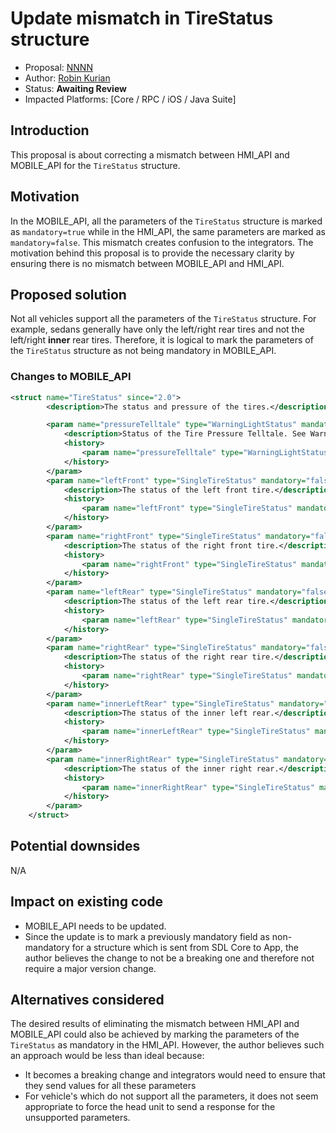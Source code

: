 # Update mismatch in TireStatus structure

* Proposal: [NNNN](NNNN-TireStatus-Mismatch.md)
* Author: [Robin Kurian](https://github.com/robinmk)
* Status: **Awaiting Review**
* Impacted Platforms: [Core / RPC / iOS / Java Suite]

## Introduction

This proposal is about correcting a mismatch between HMI_API and MOBILE_API for the `TireStatus` structure.


## Motivation

In the MOBILE_API, all the parameters of the `TireStatus` structure is marked as `mandatory=true` while in the HMI_API, the same parameters are marked as `mandatory=false`. This mismatch creates confusion to the integrators. The motivation behind this proposal is to provide the necessary clarity by ensuring there is no mismatch between MOBILE_API and HMI_API.


## Proposed solution

Not all vehicles support all the parameters of the `TireStatus` structure. For example, sedans generally have only the left/right rear tires and not the left/right **inner** rear tires. Therefore, it is logical to mark the parameters of the `TireStatus` structure as not being mandatory in MOBILE_API.

### Changes to MOBILE_API



```xml
<struct name="TireStatus" since="2.0">
        <description>The status and pressure of the tires.</description>

        <param name="pressureTelltale" type="WarningLightStatus" mandatory="false" since="6.0">
            <description>Status of the Tire Pressure Telltale. See WarningLightStatus.</description>
            <history>
                <param name="pressureTelltale" type="WarningLightStatus" mandatory="true" since="2.0" until="6.0">
            </history>
        </param>
        <param name="leftFront" type="SingleTireStatus" mandatory="false" since="6.0">
            <description>The status of the left front tire.</description>
            <history>
                <param name="leftFront" type="SingleTireStatus" mandatory="true" since="2.0" until="6.0">
            </history>
        </param>
        <param name="rightFront" type="SingleTireStatus" mandatory="false" since="6.0">
            <description>The status of the right front tire.</description>
            <history>
                <param name="rightFront" type="SingleTireStatus" mandatory="true" since="2.0" until="6.0">
            </history>
        </param>
        <param name="leftRear" type="SingleTireStatus" mandatory="false" since="6.0">
            <description>The status of the left rear tire.</description>
            <history>
                <param name="leftRear" type="SingleTireStatus" mandatory="true" since="2.0" until="6.0">
            </history>
        </param>
        <param name="rightRear" type="SingleTireStatus" mandatory="false" since="6.0">
            <description>The status of the right rear tire.</description>
            <history>
                <param name="rightRear" type="SingleTireStatus" mandatory="true" since="2.0" until="6.0">
            </history>
        </param>
        <param name="innerLeftRear" type="SingleTireStatus" mandatory="false" since="6.0">
            <description>The status of the inner left rear.</description>
            <history>
                <param name="innerLeftRear" type="SingleTireStatus" mandatory="true" since="2.0" until="6.0">
            </history>
        </param>
        <param name="innerRightRear" type="SingleTireStatus" mandatory="false" since="6.0">
            <description>The status of the inner right rear.</description>
            <history>
                <param name="innerRightRear" type="SingleTireStatus" mandatory="true" since="2.0" until="6.0">
            </history>
        </param>
    </struct>
```

## Potential downsides

N/A

## Impact on existing code

* MOBILE_API needs to be updated.
* Since the update is to mark a previously mandatory field as non-mandatory for a structure which is sent from SDL Core to App, the author believes the change to not be a breaking one and therefore not require a major version change.


## Alternatives considered

The desired results of eliminating the mismatch between HMI_API and MOBILE_API could also be achieved by marking the parameters of the `TireStatus` as mandatory in the HMI_API. However, the author believes such an approach would be less than ideal because:
* It becomes a breaking change and integrators would need to ensure that they send values for all these parameters
* For vehicle's which do not support all the parameters, it does not seem appropriate to force the head unit to send a response for the unsupported parameters.
